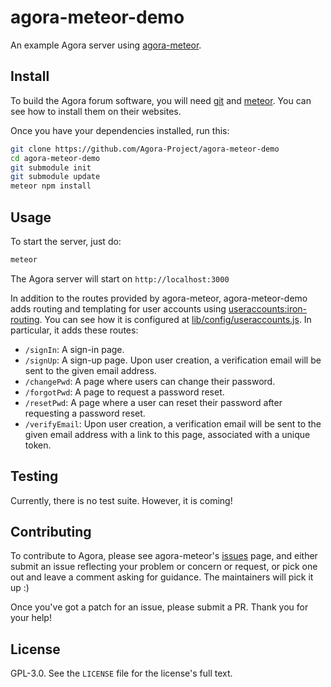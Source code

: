 # agora-meteor-demo

An example Agora server using [agora-meteor](https://github.com/Agora-Project/agora-meteor).

## Install

To build the Agora forum software, you will need [git](https://git-scm.com/) and [meteor](https://www.meteor.com/). You can see how to install them on their websites.

Once you have your dependencies installed, run this:

```bash
git clone https://github.com/Agora-Project/agora-meteor-demo
cd agora-meteor-demo
git submodule init
git submodule update
meteor npm install
```

## Usage

To start the server, just do:

```bash
meteor
```

The Agora server will start on `http://localhost:3000`

In addition to the routes provided by agora-meteor, agora-meteor-demo adds routing and templating for user accounts using [useraccounts:iron-routing](https://github.com/meteor-useraccounts/iron-routing). You can see how it is configured at [lib/config/useraccounts.js](./lib/config/useraccounts.js). In particular, it adds these routes:

* `/signIn`: A sign-in page.
* `/signUp`: A sign-up page. Upon user creation, a verification email will be sent to the given email address.
* `/changePwd`: A page where users can change their password.
* `/forgotPwd`: A page to request a password reset.
* `/resetPwd`: A page where a user can reset their password after requesting a password reset.
* `/verifyEmail`: Upon user creation, a verification email will be sent to the given email address with a link to this page, associated with a unique token.

## Testing

Currently, there is no test suite. However, it is coming!

## Contributing

To contribute to Agora, please see agora-meteor's [issues](https://github.com/Agora-Project/agora-meteor/issues) page, and either submit an issue reflecting your problem or concern or request, or pick one out and leave a comment asking for guidance. The maintainers will pick it up :)

Once you've got a patch for an issue, please submit a PR. Thank you for your help!

## License

GPL-3.0. See the `LICENSE` file for the license's full text.
